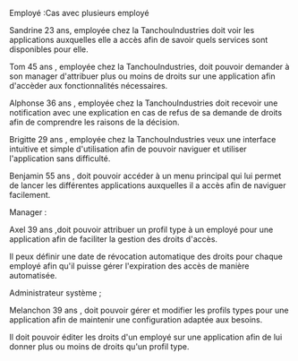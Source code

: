 
Employé :Cas avec plusieurs employé

Sandrine 23 ans, employée chez la TanchouIndustries doit voir les applications auxquelles elle a accès afin de savoir quels services sont disponibles pour elle.



Tom 45 ans , employée chez la TanchouIndustries, doit pouvoir demander à son manager d'attribuer plus ou moins de droits sur une application afin d'accèder aux fonctionnalités nécessaires.

Alphonse 36 ans , employée chez la TanchouIndustries doit recevoir une notification avec une explication en cas de refus de sa demande de droits afin de comprendre les raisons de la décision.

Brigitte 29 ans , employée chez la TanchouIndustries veux une interface intuitive et simple d'utilisation afin de pouvoir naviguer et utiliser l'application sans difficulté.

Benjamin 55 ans , doit pouvoir accéder à un menu principal qui lui permet de lancer les différentes applications auxquelles il a  accès afin de naviguer facilement.


Manager : 

Axel 39 ans ,doit pouvoir attribuer un profil type à un employé pour une application afin de faciliter la gestion des droits d'accès.

Il peux définir une date de révocation automatique des droits pour chaque employé afin qu'il puisse gérer l'expiration des accès de manière automatisée.

Administrateur système ;

Melanchon 39 ans , doit pouvoir gérer et modifier les profils types pour une application afin de maintenir une configuration adaptée aux besoins.

Il doit  pouvoir éditer les droits d'un employé sur une application afin de lui donner plus ou moins de droits qu'un profil type.



